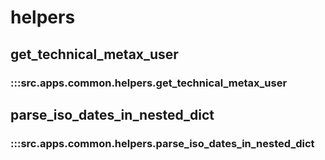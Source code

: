 # helpers

## get_technical_metax_user

### :::src.apps.common.helpers.get_technical_metax_user

## parse_iso_dates_in_nested_dict

### :::src.apps.common.helpers.parse_iso_dates_in_nested_dict

